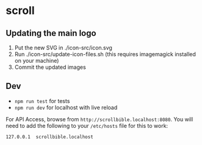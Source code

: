 # scroll

## Updating the main logo
1. Put the new SVG in ./icon-src/icon.svg
2. Run ./icon-src/update-icon-files.sh (this requires imagemagick installed on
   your machine)
3. Commit the updated images

## Dev

- `npm run test` for tests
- `npm run dev` for localhost with live reload

For API Access, browse from `http://scrollbible.localhost:8080`. You will need to
add the following to your `/etc/hosts` file for this to work:

    127.0.0.1  scrollbible.localhost

